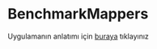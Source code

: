 ﻿# BenchmarkMappers
Uygulamanın anlatımı için [buraya](https://medium.com/@boraburgucugil/uygulamam-i%C3%A7in-en-do%C4%9Fru-nesne-e%C5%9Fle%C5%9Ftiriciyi-object-mapper-nas%C4%B1l-se%C3%A7erim-benchmark-b7053af3cb7d) tıklayınız
